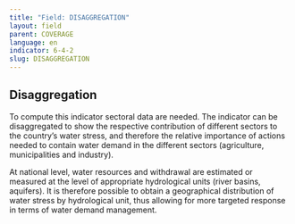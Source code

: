 ```yaml
---
title: "Field: DISAGGREGATION"
layout: field
parent: COVERAGE
language: en
indicator: 6-4-2
slug: DISAGGREGATION
---
```

## Disaggregation

To compute this indicator sectoral data are needed. The indicator can be disaggregated to show the respective contribution of different sectors to the country’s water stress, and therefore the relative importance of actions needed to contain water demand in the different sectors (agriculture, municipalities and industry).

At national level, water resources and withdrawal are estimated or measured at the level of appropriate hydrological units (river basins, aquifers). It is therefore possible to obtain a geographical distribution of water stress by hydrological unit, thus allowing for more targeted response in terms of water demand management.